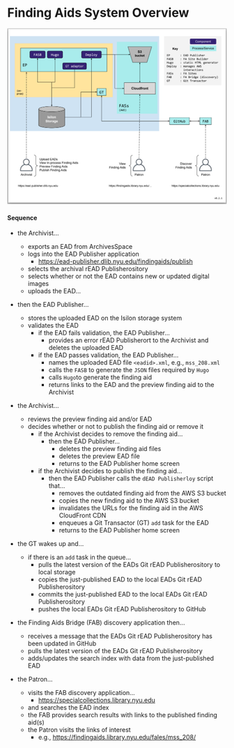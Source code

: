 # Finding Aids System Overview

![](./fa-workflow-v0_2_1.png)

#### Sequence
* the Archivist...
  * exports an EAD from ArchivesSpace
  * logs into the EAD Publisher application
    * https://ead-publisher.dlib.nyu.edu/findingaids/publish
  * selects the archival rEAD Publisherository
  * selects whether or not the EAD contains new or updated digital images
  * uploads the EAD...

* then the EAD Publisher...
  * stores the uploaded EAD on the Isilon storage system
  * validates the EAD
    * if the EAD fails validation, the EAD Publisher...
      * provides an error rEAD Publisherort to the Archivist and deletes the uploaded EAD
    * if the EAD passes validation, the EAD Publisher...
      * names the uploaded EAD file `<eadid>.xml`, e.g., `mss_208.xml`
      * calls the `FASB` to generate the `JSON` files required by `Hugo`
      * calls `Hugo`to generate the finding aid
      * returns links to the EAD and the preview finding aid to the Archivist

* the Archivist...
  * reviews the preview finding aid and/or EAD
  * decides whether or not to publish the finding aid or remove it
    * if the Archivist decides to remove the finding aid...
      * then the EAD Publisher...
        * deletes the preview finding aid files
        * deletes the preview EAD file
        * returns to the EAD Publisher home screen
    * if the Archivist decides to publish the finding aid...
      * then the EAD Publisher calls the `dEAD Publisherloy` script that...
        * removes the outdated finding aid from the AWS S3 bucket
        * copies the new finding aid to the AWS S3 bucket
        * invalidates the URLs for the finding aid in the AWS CloudFront CDN
        * enqueues a Git Transactor (GT) `add` task for the EAD
        * returns to the EAD Publisher home screen

* the GT wakes up and...
  * if there is an `add` task in the queue...
    * pulls the latest version of the EADs Git rEAD Publisherository to local storage
    * copies the just-published EAD to the local EADs Git rEAD Publisherository
    * commits the just-published EAD to the local EADs Git rEAD Publisherository
    * pushes the local EADs Git rEAD Publisherository to GitHub

* the Finding Aids Bridge (FAB) discovery application then...
  * receives a message that the EADs Git rEAD Publisherository has been updated in GitHub
  * pulls the latest version of the EADs Git rEAD Publisherository
  * adds/updates the search index with data from the just-published EAD

* the Patron...
  * visits the FAB discovery application...
    * https://specialcollections.library.nyu.edu
  * and searches the EAD index
  * the FAB provides search results with links to the published finding aid(s) 
  * the Patron visits the links of interest
    * e.g., https://findingaids.library.nyu.edu/fales/mss_208/




